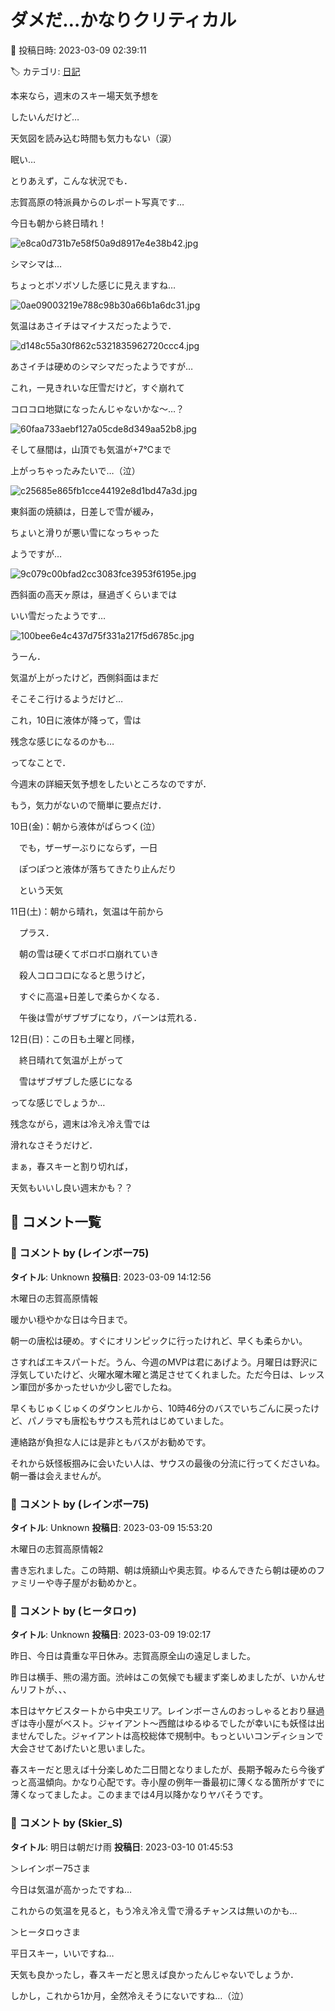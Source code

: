# ダメだ…かなりクリティカル

📅 投稿日時: 2023-03-09 02:39:11

🏷️ カテゴリ: [日記](cc4b5682fb7b8b144980957a978653fb0.md)

本来なら，週末のスキー場天気予想を


したいんだけど…


天気図を読み込む時間も気力もない（涙）


眠い…





とりあえず，こんな状況でも．


志賀高原の特派員からのレポート写真です…


今日も朝から終日晴れ！




![e8ca0d731b7e58f50a9d8917e4e38b42.jpg](images/e8ca0d731b7e58f50a9d8917e4e38b42.jpg)







シマシマは…


ちょっとボソボソした感じに見えますね…




![0ae09003219e788c98b30a66b1a6dc31.jpg](images/0ae09003219e788c98b30a66b1a6dc31.jpg)







気温はあさイチはマイナスだったようで．




![d148c55a30f862c5321835962720ccc4.jpg](images/d148c55a30f862c5321835962720ccc4.jpg)







あさイチは硬めのシマシマだったようですが…


これ，一見きれいな圧雪だけど，すぐ崩れて


コロコロ地獄になったんじゃないかな～…？




![60faa733aebf127a05cde8d349aa52b8.jpg](images/60faa733aebf127a05cde8d349aa52b8.jpg)







そして昼間は，山頂でも気温が+7℃まで


上がっちゃったみたいで…（泣）




![c25685e865fb1cce44192e8d1bd47a3d.jpg](images/c25685e865fb1cce44192e8d1bd47a3d.jpg)







東斜面の焼額は，日差しで雪が緩み，


ちょいと滑りが悪い雪になっちゃった


ようですが…




![9c079c00bfad2cc3083fce3953f6195e.jpg](images/9c079c00bfad2cc3083fce3953f6195e.jpg)







西斜面の高天ヶ原は，昼過ぎくらいまでは


いい雪だったようです…




![100bee6e4c437d75f331a217f5d6785c.jpg](images/100bee6e4c437d75f331a217f5d6785c.jpg)







うーん．


気温が上がったけど，西側斜面はまだ


そこそこ行けるようだけど…


これ，10日に液体が降って，雪は


残念な感じになるのかも…





ってなことで．


今週末の詳細天気予想をしたいところなのですが．


もう，気力がないので簡単に要点だけ．





10日(金)：朝から液体がぱらつく(泣）


　でも，ザーザーぶりにならず，一日


　ぽつぽつと液体が落ちてきたり止んだり


　という天気





11日(土)：朝から晴れ，気温は午前から


　プラス．


　朝の雪は硬くてボロボロ崩れていき


　殺人コロコロになると思うけど，


　すぐに高温+日差しで柔らかくなる．


　午後は雪がザブザブになり，バーンは荒れる．





12日(日)：この日も土曜と同様，


　終日晴れて気温が上がって


　雪はザブザブした感じになる





ってな感じでしょうか…


残念ながら，週末は冷え冷え雪では


滑れなさそうだけど．


まぁ，春スキーと割り切れば，


天気もいいし良い週末かも？？

## 💬 コメント一覧

### 💬 コメント by (レインボー75)
**タイトル**: Unknown
**投稿日**: 2023-03-09 14:12:56

木曜日の志賀高原情報

暖かい穏やかな日は今日まで。

朝一の唐松は硬め。すぐにオリンピックに行ったけれど、早くも柔らかい。

さすればエキスパートだ。うん、今週のMVPは君にあげよう。月曜日は野沢に浮気していたけど、火曜水曜木曜と満足させてくれました。ただ今日は、レッスン軍団が多かったせいか少し密でしたね。

早くもじゅくじゅくのダウンヒルから、10時46分のバスでいちごんに戻ったけど、パノラマも唐松もサウスも荒れはじめていました。

連絡路が負担な人には是非ともバスがお勧めです。

それから妖怪板掴みに会いたい人は、サウスの最後の分流に行ってくださいね。朝一番は会えませんが。

### 💬 コメント by (レインボー75)
**タイトル**: Unknown
**投稿日**: 2023-03-09 15:53:20

木曜日の志賀高原情報2

書き忘れました。この時期、朝は焼額山や奥志賀。ゆるんできたら朝は硬めのファミリーや寺子屋がお勧めかと。

### 💬 コメント by (ヒータロゥ)
**タイトル**: Unknown
**投稿日**: 2023-03-09 19:02:17

昨日、今日は貴重な平日休み。志賀高原全山の遠足しました。

昨日は横手、熊の湯方面。渋峠はこの気候でも緩まず楽しめましたが、いかんせんリフトが、、、

本日はヤケビスタートから中央エリア。レインボーさんのおっしゃるとおり昼過ぎは寺小屋がベスト。ジャイアント〜西館はゆるゆるでしたが幸いにも妖怪は出ませんでした。ジャイアントは高校総体で規制中。もっといいコンディションで大会させてあげたいと思いました。

春スキーだと思えば十分楽しめた二日間となりましたが、長期予報みたら今後ずっと高温傾向。かなり心配です。寺小屋の例年一番最初に薄くなる箇所がすでに薄くなってましたよ。このままでは4月以降かなりヤバそうです。

### 💬 コメント by (Skier_S)
**タイトル**: 明日は朝だけ雨
**投稿日**: 2023-03-10 01:45:53

＞レインボー75さま

今日は気温が高かったですね…

これからの気温を見ると，もう冷え冷え雪で滑るチャンスは無いのかも…



＞ヒータロゥさま

平日スキー，いいですね…

天気も良かったし，春スキーだと思えば良かったんじゃないでしょうか．

しかし，これから1か月，全然冷えそうにないですね…（泣）

